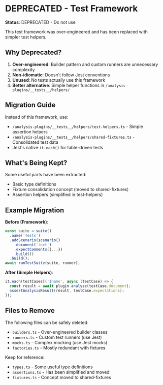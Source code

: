 # DEPRECATED - Test Framework

**Status**: DEPRECATED - Do not use

This test framework was over-engineered and has been replaced with simpler test helpers.

## Why Deprecated?

1. **Over-engineered**: Builder pattern and custom runners are unnecessary complexity
2. **Non-idiomatic**: Doesn't follow Jest conventions
3. **Unused**: No tests actually use this framework
4. **Better alternative**: Simple helper functions in `/analysis-plugins/__tests__/helpers/`

## Migration Guide

Instead of this framework, use:
- `/analysis-plugins/__tests__/helpers/test-helpers.ts` - Simple assertion helpers
- `/analysis-plugins/__tests__/helpers/shared-fixtures.ts` - Consolidated test data
- Jest's native `it.each()` for table-driven tests

## What's Being Kept?

Some useful parts have been extracted:
- Basic type definitions
- Fixture consolidation concept (moved to shared-fixtures)
- Assertion helpers (simplified in test-helpers)

## Example Migration

**Before (Framework)**:
```typescript
const suite = suite()
  .name('Tests')
  .addScenario(scenario()
    .document('text')
    .expectComments({...})
    .build())
  .build();
await runTestSuite(suite, runner);
```

**After (Simple Helpers)**:
```typescript
it.each(testCases)('$name', async (testCase) => {
  const result = await plugin.analyze(testCase.document);
  assertAnalysisResult(result, testCase.expectations);
});
```

## Files to Remove

The following files can be safely deleted:
- `builders.ts` - Over-engineered builder classes
- `runners.ts` - Custom test runners (use Jest)
- `mocks.ts` - Complex mocking (use Jest mocks)
- `factories.ts` - Mostly redundant with fixtures

Keep for reference:
- `types.ts` - Some useful type definitions
- `assertions.ts` - Has been simplified and moved
- `fixtures.ts` - Concept moved to shared-fixtures